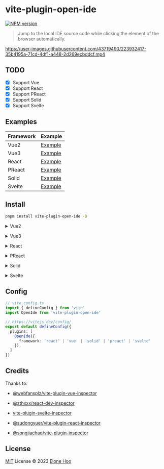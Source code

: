 # vite-plugin-open-ide

[![NPM version](https://img.shields.io/npm/v/vite-plugin-open-ide?color=a1b858&label=)](https://www.npmjs.com/package/vite-plugin-open-ide)

> Jump to the local IDE source code while clicking the element of the browser automatically.

https://user-images.githubusercontent.com/43719490/223932417-35b4195a-71cd-4df1-a448-2d269ecbddcf.mp4

## TODO

- [x] Support Vue
- [x] Support React
- [x] Support PReact
- [x] Support Solid
- [x] Support Svelte

## Examples

| Framework | Example |
| --- | --- |
| Vue2 | [Example](./playground/vue2)|
| Vue3 | [Example](./playground/vue3)|
| React | [Example](./playground/react)|
| PReact | [Example](./playground/preact)|
| Solid | [Example](./playground/solid)|
| Svelte | [Example](./playground/svelte)|

## Install

```bash
pnpm install vite-plugin-open-ide -D
```

<details>
<summary>Vue2</summary><br>

```ts
// vite.config.ts
import { defineConfig } from 'vite'
import Vue from '@vitejs/plugin-vue2'
import OpenIde from 'vite-plugin-open-ide'

// https://vitejs.dev/config/
export default defineConfig({
  plugins: [
    OpenIde({
      framework:'vue'
    }),
    Vue(),
  ],
})

```

<br></details>

<details>
<summary>Vue3</summary><br>

```ts
// vite.config.ts
import { defineConfig } from 'vite'
import Vue from '@vitejs/plugin-vue'
import OpenIde from 'vite-plugin-open-ide'

// https://vitejs.dev/config/
export default defineConfig({
  plugins: [
    OpenIde({
      framework:'vue'
    }),
    Vue(),
  ],
})
```

<br></details>

<details>
<summary>React</summary><br>

```ts
// vite.config.ts
import { defineConfig } from 'vite'
import React from '@vitejs/plugin-react'
import OpenIde from 'vite-plugin-open-ide'

// https://vitejs.dev/config/
export default defineConfig({
  plugins: [
    OpenIde({
      framework:'react'
    }),
    React(),
  ],
})

```

<br></details>

<details>
<summary>PReact</summary><br>

```ts
// vite.config.ts
import { defineConfig } from 'vite'
import Preact from '@preact/preset-vite'
import OpenIde from 'vite-plugin-open-ide'

// https://vitejs.dev/config/
export default defineConfig({
  plugins: [
    OpenIde({
      framework:'preact'
    }),
    Preact(),
  ],
})
```

<br></details>

<details>
<summary>Solid</summary><br>

```ts
// vite.config.ts
import { defineConfig } from 'vite';
import SolidPlugin from 'vite-plugin-solid';
import OpenIde from 'vite-plugin-open-ide'

export default defineConfig({
  plugins: [
    OpenIde({
      framework:'solid'
    }),
    SolidPlugin(),
  ],
  build: {
    target: 'esnext',
  },
})
```

<br></details>

<details>
<summary>Svelte</summary><br>

```ts
// vite.config.ts
import { defineConfig } from 'vite'
import { svelte } from '@sveltejs/vite-plugin-svelte'
import openIde from 'vite-plugin-open-ide'

// https://vitejs.dev/config/
export default defineConfig({
  plugins: [
    openIde({
      framework: 'svelte'
    }),
    svelte(),
  ],
})

```

<br></details>

## Config

```ts
// vite.config.ts
import { defineConfig } from 'vite'
import OpenIde from 'vite-plugin-open-ide'

// https://vitejs.dev/config/
export default defineConfig({
  plugins: [
    OpenIde({
      framework: 'react' | 'vue' | 'solid' | 'preact' | 'svelte'
    }),
  ]
})
```

## Credits

Thanks to:

- [@webfansplz/vite-plugin-vue-inspector](https://github.com/webfansplz/vite-plugin-vue-inspector)

- [@zthxxx/react-dev-inspector](https://github.com/zthxxx/react-dev-inspector)

- [vite-plugin-svelte-inspector](https://github.com/sveltejs/vite-plugin-svelte/tree/main/packages/vite-plugin-svelte/src/ui/inspector)

- [@sudongyuer/vite-plugin-react-inspector](https://github.com/sudongyuer/vite-plugin-react-inspector)

- [@songjiachao/vite-plugin-inspector](https://github.com/songjiachao/vite-plugin-inspector)

## License

[MIT](./LICENSE) License © 2023 [Elone Hoo](https://github.com/elonehoo)
